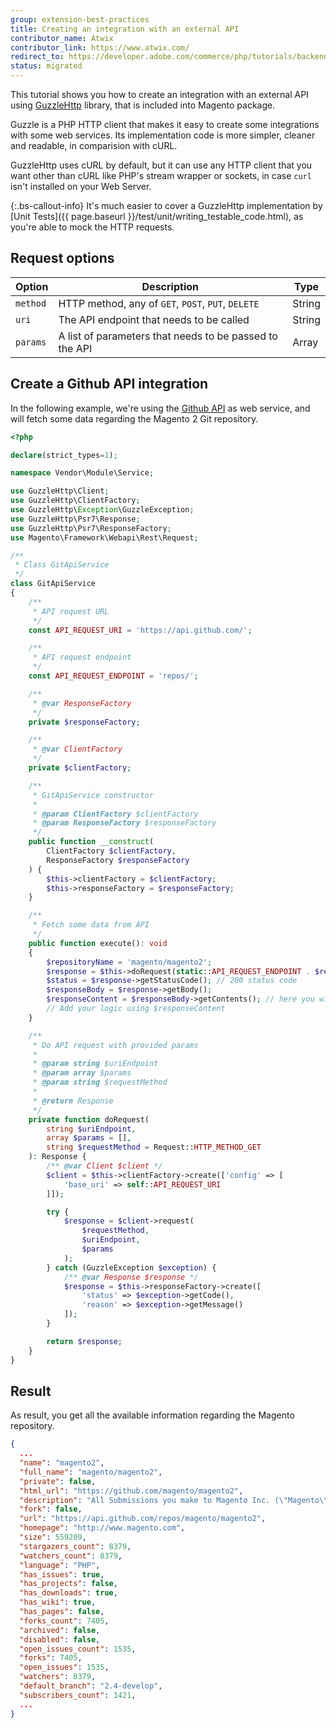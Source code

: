 ```yaml
---
group: extension-best-practices
title: Creating an integration with an external API
contributor_name: Atwix
contributor_link: https://www.atwix.com/
redirect_to: https://developer.adobe.com/commerce/php/tutorials/backend/create-api-integration/
status: migrated
---
```


This tutorial shows you how to create an integration with an external API using [GuzzleHttp](https://docs.guzzlephp.org/en/stable/quickstart.html) library, that is included into Magento package.

Guzzle is a PHP HTTP client that makes it easy to create some integrations with some web services.
Its implementation code is more simpler, cleaner and readable, in comparision with cURL.

GuzzleHttp uses cURL by default, but it can use any HTTP client that you want other than cURL like PHP's stream wrapper or sockets, in case `curl` isn't installed on your Web Server.

{:.bs-callout-info}
It's much easier to cover a GuzzleHttp implementation by [Unit Tests]({{ page.baseurl }}/test/unit/writing_testable_code.html), as you're able to mock the HTTP requests.

## Request options

| Option | Description | Type |
| --- | --- | --- |
| `method` | HTTP method, any of `GET`, `POST`, `PUT`, `DELETE` | String |
| `uri` | The API endpoint that needs to be called | String |
| `params` | A list of parameters that needs to be passed to the API  | Array |

## Create a Github API integration

In the following example, we're using the [Github API](https://api.github.com/) as web service, and will fetch some data regarding the Magento 2 Git repository.

```php
<?php

declare(strict_types=1);

namespace Vendor\Module\Service;

use GuzzleHttp\Client;
use GuzzleHttp\ClientFactory;
use GuzzleHttp\Exception\GuzzleException;
use GuzzleHttp\Psr7\Response;
use GuzzleHttp\Psr7\ResponseFactory;
use Magento\Framework\Webapi\Rest\Request;

/**
 * Class GitApiService
 */
class GitApiService
{
    /**
     * API request URL
     */
    const API_REQUEST_URI = 'https://api.github.com/';

    /**
     * API request endpoint
     */
    const API_REQUEST_ENDPOINT = 'repos/';

    /**
     * @var ResponseFactory
     */
    private $responseFactory;

    /**
     * @var ClientFactory
     */
    private $clientFactory;

    /**
     * GitApiService constructor
     *
     * @param ClientFactory $clientFactory
     * @param ResponseFactory $responseFactory
     */
    public function __construct(
        ClientFactory $clientFactory,
        ResponseFactory $responseFactory
    ) {
        $this->clientFactory = $clientFactory;
        $this->responseFactory = $responseFactory;
    }

    /**
     * Fetch some data from API
     */
    public function execute(): void
    {
        $repositoryName = 'magento/magento2';
        $response = $this->doRequest(static::API_REQUEST_ENDPOINT . $repositoryName);
        $status = $response->getStatusCode(); // 200 status code
        $responseBody = $response->getBody();
        $responseContent = $responseBody->getContents(); // here you will have the API response in JSON format
        // Add your logic using $responseContent
    }

    /**
     * Do API request with provided params
     *
     * @param string $uriEndpoint
     * @param array $params
     * @param string $requestMethod
     *
     * @return Response
     */
    private function doRequest(
        string $uriEndpoint,
        array $params = [],
        string $requestMethod = Request::HTTP_METHOD_GET
    ): Response {
        /** @var Client $client */
        $client = $this->clientFactory->create(['config' => [
            'base_uri' => self::API_REQUEST_URI
        ]]);

        try {
            $response = $client->request(
                $requestMethod,
                $uriEndpoint,
                $params
            );
        } catch (GuzzleException $exception) {
            /** @var Response $response */
            $response = $this->responseFactory->create([
                'status' => $exception->getCode(),
                'reason' => $exception->getMessage()
            ]);
        }

        return $response;
    }
}
```

## Result

As result, you get all the available information regarding the Magento repository.

```json
{
  ...
  "name": "magento2",
  "full_name": "magento/magento2",
  "private": false,
  "html_url": "https://github.com/magento/magento2",
  "description": "All Submissions you make to Magento Inc. (\"Magento\") through GitHub are subject to the following terms and conditions: (1) You grant Magento a perpetual, worldwide, non-exclusive, no charge, royalty free, irrevocable license under your applicable copyrights and patents to reproduce, prepare derivative works of, display, publically perform, sublicense and distribute any feedback, ideas, code, or other information (“Submission\") you submit through GitHub. (2) Your Submission is an original work of authorship and you are the owner or are legally entitled to grant the license stated above. (3) You agree to the Contributor License Agreement found here:  https://github.com/magento/magento2/blob/master/CONTRIBUTOR_LICENSE_AGREEMENT.html",
  "fork": false,
  "url": "https://api.github.com/repos/magento/magento2",
  "homepage": "http://www.magento.com",
  "size": 559209,
  "stargazers_count": 8379,
  "watchers_count": 8379,
  "language": "PHP",
  "has_issues": true,
  "has_projects": false,
  "has_downloads": true,
  "has_wiki": true,
  "has_pages": false,
  "forks_count": 7405,
  "archived": false,
  "disabled": false,
  "open_issues_count": 1535,
  "forks": 7405,
  "open_issues": 1535,
  "watchers": 8379,
  "default_branch": "2.4-develop",
  "subscribers_count": 1421,
  ...
}
```
